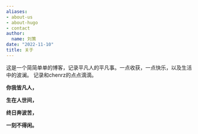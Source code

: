 ```yaml
---
aliases:
- about-us
- about-hugo
- contact
author:
  name: 刘策
date: "2022-11-10"
title: 关于
---
```


这是一个简简单单的博客，记录平凡人的平凡事。一点收获，一点快乐，以及生活中的波澜。
记录和chenrz的点点滴滴。





**你我皆凡人，**

**生在人世间，**

**终日奔波苦，**

**一刻不得闲。**

